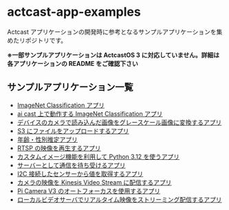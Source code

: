 # actcast-app-examples

Actcast アプリケーションの開発時に参考となるサンプルアプリケーションを集めたリポジトリです。

**※一部サンプルアプリケーションは ActcastOS 3 に対応していません。詳細は各アプリケーションの README をご確認下さい**

## サンプルアプリケーション一覧

- [ImageNet Classification アプリ](imagenet-classification-for-raspi/)
- [ai cast 上で動作する ImageNet Classification アプリ](imagenet-classification-for-aicast/)
- [デバイスのカメラで読み込んだ画像をグレースケール画像に変換するアプリ](convert-camera-image-to-grayscale/)
- [S3 にファイルをアップロードするアプリ](file-upload-to-s3/)
- [年齢・性別推定アプリ](visitors-age-and-gender-analysis/)
- [RTSP の映像を再生するアプリ](rtsp-player/)
- [カスタムイメージ機能を利用して Python 3.12 を使うアプリ](custom-image/)
- [サーバーとして通信を待ち受けるアプリ](published-port/)
- [I2C 接続したセンサーから値を取得するアプリ](i2c-sensor/)
- [カメラの映像を Kinesis Video Stream に配信するアプリ](amazon-kinesis-video-streams/)
- [Pi Camera V3 のオートフォーカスを使用するアプリ](autofocus/)
- [ローカルビデオサーバでリアルタイム映像をストリーミング配信するアプリ](local_video_server)
